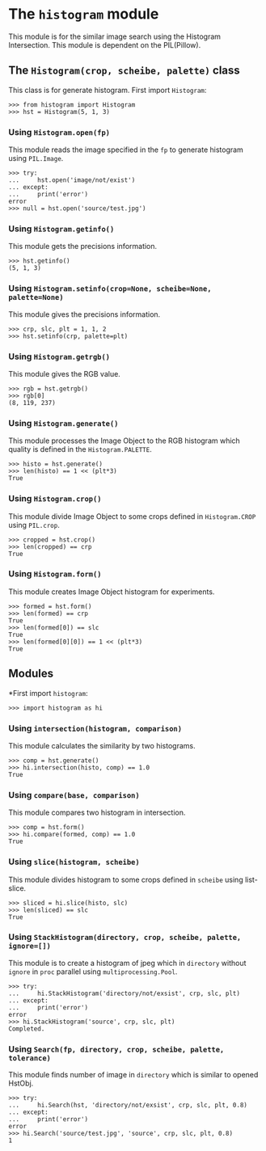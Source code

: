 # The `histogram` module

This module is for the similar image search using the Histogram Intersection.
This module is dependent on the PIL(Pillow).



## The `Histogram(crop, scheibe, palette)` class

This class is for generate histogram. First import `Histogram`:

    >>> from histogram import Histogram
    >>> hst = Histogram(5, 1, 3)


### Using `Histogram.open(fp)`

This module reads the image specified in the `fp` to generate histogram using
`PIL.Image`.

    >>> try:
    ...     hst.open('image/not/exist')
    ... except:
    ...     print('error')
    error
    >>> null = hst.open('source/test.jpg')


### Using `Histogram.getinfo()`

This module gets the precisions information.

    >>> hst.getinfo()
    (5, 1, 3)


### Using `Histogram.setinfo(crop=None, scheibe=None, palette=None)`

This module gives the precisions information.

    >>> crp, slc, plt = 1, 1, 2
    >>> hst.setinfo(crp, palette=plt)


### Using `Histogram.getrgb()`

This module gives the RGB value.

    >>> rgb = hst.getrgb()
    >>> rgb[0]
    (8, 119, 237)


### Using `Histogram.generate()`

This module processes the Image Object to the RGB histogram which quality is
defined in the `Histogram.PALETTE`.

    >>> histo = hst.generate()
    >>> len(histo) == 1 << (plt*3)
    True


### Using `Histogram.crop()`

This module divide Image Object to some crops defined in `Histogram.CROP` using
`PIL.crop`.

    >>> cropped = hst.crop()
    >>> len(cropped) == crp
    True


### Using `Histogram.form()`

This module creates Image Object histogram for experiments.

    >>> formed = hst.form()
    >>> len(formed) == crp
    True
    >>> len(formed[0]) == slc
    True
    >>> len(formed[0][0]) == 1 << (plt*3)
    True



## Modules

*First import `histogram`:

    >>> import histogram as hi


### Using `intersection(histogram, comparison)`

This module calculates the similarity by two histograms.

    >>> comp = hst.generate()
    >>> hi.intersection(histo, comp) == 1.0
    True


### Using `compare(base, comparison)`

This module compares two histogram in intersection.

    >>> comp = hst.form()
    >>> hi.compare(formed, comp) == 1.0
    True


### Using `slice(histogram, scheibe)`

This module divides histogram to some crops defined in `scheibe` using
list-slice.

    >>> sliced = hi.slice(histo, slc)
    >>> len(sliced) == slc
    True


### Using `StackHistogram(directory, crop, scheibe, palette, ignore=[])`

This module is to create a histogram of jpeg which in `directory` without
`ignore` in `proc` parallel using `multiprocessing.Pool`.

    >>> try:
    ...     hi.StackHistogram('directory/not/exsist', crp, slc, plt)
    ... except:
    ...     print('error')
    error
    >>> hi.StackHistogram('source', crp, slc, plt)
    Completed.


### Using `Search(fp, directory, crop, scheibe, palette, tolerance)`

This module finds number of image in `directory` which is similar to opened HstObj.

    >>> try:
    ...     hi.Search(hst, 'directory/not/exsist', crp, slc, plt, 0.8)
    ... except:
    ...     print('error')
    error
    >>> hi.Search('source/test.jpg', 'source', crp, slc, plt, 0.8)
    1
